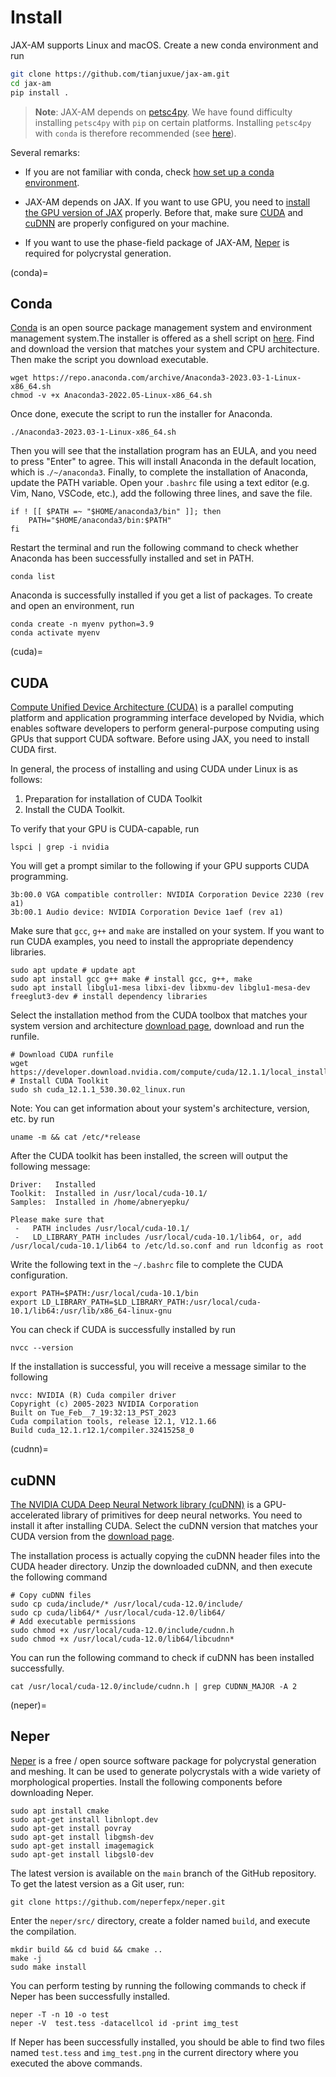 # Install

JAX-AM supports Linux and macOS. Create a new conda environment and run

```bash
git clone https://github.com/tianjuxue/jax-am.git
cd jax-am
pip install .
```

>**Note**: JAX-AM depends on [petsc4py](https://www.mcs.anl.gov/petsc/petsc4py-current/docs/usrman/index.html). We have found difficulty installing `petsc4py` with `pip` on certain platforms. Installing `petsc4py` with `conda` is therefore recommended (see [here](https://anaconda.org/conda-forge/petsc4py)).


Several remarks:

* If you are not familiar with conda, check [how set up a conda environment](conda).


* JAX-AM depends on JAX. If you want to use GPU, you need to [install the GPU version of JAX](https://github.com/google/jax#installation) properly. Before that, make sure [CUDA](cuda) and [cuDNN](cudnn) are properly configured on your machine.


* If you want to use the phase-field package of JAX-AM, [Neper](neper) is required for polycrystal generation.

(conda)=
## Conda

[Conda](https://docs.conda.io/en/latest/?ref=learnubuntu.com) is an open source package management system and environment management system.The installer is offered as a shell script on [here](https://repo.anaconda.com/archive/). Find and download the version that matches your system and CPU architecture. Then make the script you download executable.

```shell
wget https://repo.anaconda.com/archive/Anaconda3-2023.03-1-Linux-x86_64.sh
chmod -v +x Anaconda3-2022.05-Linux-x86_64.sh
```

Once done, execute the script to run the installer for Anaconda.

```shell
./Anaconda3-2023.03-1-Linux-x86_64.sh
```

Then you will see that the installation program has an EULA, and you need to press "Enter" to agree. This will install Anaconda in the default location, which is .`/~/anaconda3`. Finally, to complete the installation of Anaconda, update the PATH variable. Open your `.bashrc` file using a text editor (e.g. Vim, Nano, VSCode, etc.), add the following three lines, and save the file.

```
if ! [[ $PATH =~ "$HOME/anaconda3/bin" ]]; then
    PATH="$HOME/anaconda3/bin:$PATH"
fi
```

Restart the terminal and run the following command to check whether Anaconda has been successfully installed and set in PATH.

```shell
conda list
```

Anaconda is successfully installed if you get a list of packages. To create and open an environment, run


```shell
conda create -n myenv python=3.9
conda activate myenv
```

(cuda)=
## CUDA 

[Compute Unified Device Architecture (CUDA)](https://developer.nvidia.com/cuda-toolkit) is a parallel computing platform and application programming interface developed by Nvidia, which enables software developers to perform general-purpose computing using GPUs that support CUDA software. Before using JAX, you need to install CUDA first.

In general, the process of installing and using CUDA under Linux is as follows:

1. Preparation for installation of CUDA Toolkit
2. Install the CUDA Toolkit.

To verify that your GPU is CUDA-capable, run

```shell
lspci | grep -i nvidia
```

You will get a prompt similar to the following if your GPU supports CUDA programming.

```shell
3b:00.0 VGA compatible controller: NVIDIA Corporation Device 2230 (rev a1)
3b:00.1 Audio device: NVIDIA Corporation Device 1aef (rev a1)
```

Make sure that `gcc`, `g++` and `make` are installed on your system. If you want to run CUDA examples, you need to install the appropriate dependency libraries.

```shell
sudo apt update # update apt
sudo apt install gcc g++ make # install gcc, g++, make
sudo apt install libglu1-mesa libxi-dev libxmu-dev libglu1-mesa-dev freeglut3-dev # install dependency libraries
```

Select the installation method from the CUDA toolbox that matches your system version and architecture [download page](https://developer.nvidia.com/cuda-downloads?target_os=Linux), download and run the runfile. 

```shell
# Download CUDA runfile
wget https://developer.download.nvidia.com/compute/cuda/12.1.1/local_installers/cuda_12.1.1_530.30.02_linux.run 
# Install CUDA Toolkit
sudo sh cuda_12.1.1_530.30.02_linux.run
```

Note: You can get information about your system's architecture, version, etc. by run

```shell
uname -m && cat /etc/*release
```

After the CUDA toolkit has been installed, the screen will output the following message:

```shell
Driver:   Installed
Toolkit:  Installed in /usr/local/cuda-10.1/
Samples:  Installed in /home/abneryepku/

Please make sure that
 -   PATH includes /usr/local/cuda-10.1/
 -   LD_LIBRARY_PATH includes /usr/local/cuda-10.1/lib64, or, add /usr/local/cuda-10.1/lib64 to /etc/ld.so.conf and run ldconfig as root
```

Write  the following text in the `~/.bashrc` file to complete the CUDA configuration.

```shell
export PATH=$PATH:/usr/local/cuda-10.1/bin
export LD_LIBRARY_PATH=$LD_LIBRARY_PATH:/usr/local/cuda-10.1/lib64:/usr/lib/x86_64-linux-gnu
```

You can check if CUDA is successfully installed by run

```shell
nvcc --version
```

If the installation is successful, you will receive a message similar to the following

```shell
nvcc: NVIDIA (R) Cuda compiler driver
Copyright (c) 2005-2023 NVIDIA Corporation
Built on Tue_Feb__7_19:32:13_PST_2023
Cuda compilation tools, release 12.1, V12.1.66
Build cuda_12.1.r12.1/compiler.32415258_0
```

(cudnn)=
## cuDNN

[The NVIDIA CUDA Deep Neural Network library (cuDNN)](https://developer.nvidia.com/cudnn) is a GPU-accelerated library of primitives for deep neural networks. You need to install it after installing CUDA. Select the cuDNN version that matches your CUDA version from the [download page](https://developer.nvidia.com/rdp/cudnn-archive).

The installation process is actually copying the cuDNN header files into the CUDA header directory. Unzip the downloaded cuDNN, and then execute the following command

```shell
# Copy cuDNN files
sudo cp cuda/include/* /usr/local/cuda-12.0/include/
sudo cp cuda/lib64/* /usr/local/cuda-12.0/lib64/
# Add executable permissions
sudo chmod +x /usr/local/cuda-12.0/include/cudnn.h
sudo chmod +x /usr/local/cuda-12.0/lib64/libcudnn*
```

You can run the following command to check if cuDNN has been installed successfully.

```shell
cat /usr/local/cuda-12.0/include/cudnn.h | grep CUDNN_MAJOR -A 2
```

(neper)=
## Neper

[Neper](https://neper.info/) is a free / open source software package for polycrystal generation and meshing. It can be used to generate polycrystals with a wide variety of morphological properties. Install the following components before downloading Neper.

```shell
sudo apt install cmake
sudo apt-get install libnlopt.dev
sudo apt-get install povray
sudo apt-get install libgmsh-dev
sudo apt-get install imagemagick
sudo apt-get install libgsl0-dev
```

The latest version is available on the `main` branch of the GitHub repository. To get the latest version as a Git user, run:

```shell
git clone https://github.com/neperfepx/neper.git
```

Enter the `neper/src/` directory, create a folder named `build`, and execute the compilation.

```shell
mkdir build && cd buid && cmake ..
make -j
sudo make install
```

You can perform testing by running the following commands to check if Neper has been successfully installed.

```shell
neper -T -n 10 -o test
neper -V  test.tess -datacellcol id -print img_test
```

If Neper has been successfully installed, you should be able to find two files named `test.tess` and `img_test.png` in the current directory where you executed the above commands.
